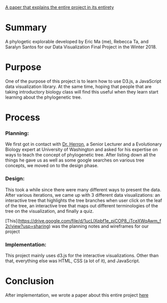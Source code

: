 [A paper that explains the entire project in its entirety](https://drive.google.com/file/d/12ks_LnfAh7hMILNlWOvTKOXIiTzmI7Tj/view?usp=sharing)

# Summary
A phylogetic explorable developed by Eric Ma (me), Rebecca Ta, and Saralyn Santos for our Data Visualization Final Project in the Winter 2018.

# Purpose
One of the purpose of this project is to learn how to use D3.js, a JavaScript data visualization library. At the same time, hoping that people that are taking introductory biology class will find this useful when they learn start learning about the phylogenetic tree.

# Process

### Planning:
We first got in contact with [Dr. Herron](https://www.biology.washington.edu/people/profile/jon-herron), a Senior Lecturer and a Evolutionary Biology expert at University of Washington and asked for his expertise on ways to teach the concept of phylogenetic tree. 
After listing down all the things he gave us as well as some google searches on various tree concepts, we moved on to the design phase.

### Design:
This took a while since there were many different ways to present the data. After various iterations, we came up with 3 different data visualizations: an interactive tree that highlights the tree branches when user click on the leaf of the tree, an interactive tree that maps out different terminologies of the tree on the visualization, and finally a quiz.

[This[(https://drive.google.com/file/d/1ucLlXpbf1e_pjCOP8_iTceXWqAwm_f2r/view?usp=sharing) was the planning notes and wireframes for our project 

### Implementation: 
This project mainly uses d3.js for the interactive visualizations. Other than that, everything else was HTML, CSS (a lot of it), and JavaScript. 

# Conclusion
After implementation, we wrote a paper about this entire project [here](https://drive.google.com/file/d/12ks_LnfAh7hMILNlWOvTKOXIiTzmI7Tj/view?usp=sharing)
